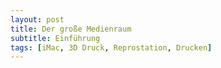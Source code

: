 ```yaml
---
layout: post
title: Der große Medienraum
subtitle: Einführung
tags: [iMac, 3D Druck, Reprostation, Drucken]
---
```

